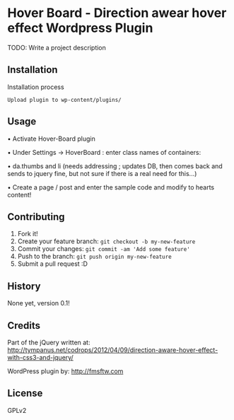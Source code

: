 # Hover Board - Direction awear hover effect Wordpress Plugin

TODO: Write a project description

## Installation

Installation process

	Upload plugin to wp-content/plugins/

## Usage

•	Activate Hover-Board plugin

•	Under Settings -> HoverBoard : enter class names of containers:

•	da.thumbs and li (needs addressing ; updates DB, then comes back and sends to jquery fine, but not sure if there is a real need for this...)

•	Create a page / post and enter the sample code and modify to hearts content!

## Contributing

1. Fork it!
2. Create your feature branch: `git checkout -b my-new-feature`
3. Commit your changes: `git commit -am 'Add some feature'`
4. Push to the branch: `git push origin my-new-feature`
5. Submit a pull request :D

## History

None yet, version 0.1!

## Credits

Part of the jQuery written at: http://tympanus.net/codrops/2012/04/09/direction-aware-hover-effect-with-css3-and-jquery/

WordPress plugin by: http://fmsftw.com

## License

GPLv2
